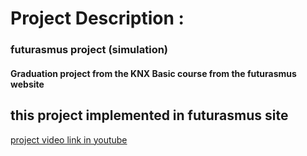 # Project Description : 
### futurasmus project (simulation)
#### Graduation project from the KNX Basic course from the futurasmus website
## this project implemented in futurasmus site
[project video link in youtube](https://youtu.be/Sr3eCkXG-tc)

